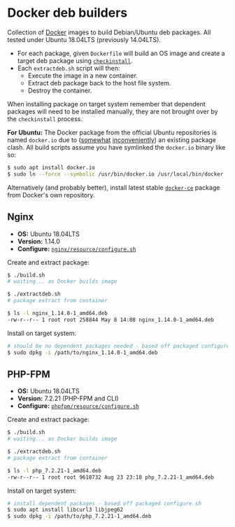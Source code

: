 # Docker deb builders
Collection of [Docker](https://www.docker.com) images to build Debian/Ubuntu deb packages. All tested under Ubuntu 18.04LTS (previously 14.04LTS).

- For each package, given `Dockerfile` will build an OS image and create a target deb package using [`checkinstall`](https://help.ubuntu.com/community/CheckInstall).
- Each `extractdeb.sh` script will then:
	- Execute the image in a new container.
	- Extract deb package back to the host file system.
	- Destroy the container.

When installing package on target system remember that dependent packages will need to be installed manually, they are not brought over by the `checkinstall` process.

**For Ubuntu:** The Docker package from the official Ubuntu repositories is named `docker.io` due to ([somewhat](https://packages.ubuntu.com/trusty/docker.io) [inconveniently](https://packages.ubuntu.com/xenial/docker.io)) an existing package clash. All build scripts assume you have symlinked the `docker.io` binary like so:

```sh
$ sudo apt install docker.io
$ sudo ln --force --symbolic /usr/bin/docker.io /usr/local/bin/docker
```

Alternatively (and probably better), install latest stable [`docker-ce`](https://docs.docker.com/install/linux/docker-ce/ubuntu/) package from Docker's own repository.

## Nginx
- **OS:** Ubuntu 18.04LTS
- **Version:** 1.14.0
- **Configure:** [`nginx/resource/configure.sh`](nginx/resource/configure.sh)

Create and extract package:

```sh
$ ./build.sh
# waiting... as Docker builds image

$ ./extractdeb.sh
# package extract from container

$ ls -l nginx_1.14.0-1_amd64.deb
-rw-r--r-- 1 root root 258844 May 8 14:08 nginx_1.14.0-1_amd64.deb
```

Install on target system:

```sh
# should be no dependent packages needed - based off packaged configure.sh
$ sudo dpkg -i /path/to/nginx_1.14.0-1_amd64.deb
```

## PHP-FPM
- **OS:** Ubuntu 18.04LTS
- **Version:** 7.2.21 (PHP-FPM and CLI)
- **Configure:** [`phpfpm/resource/configure.sh`](phpfpm/resource/configure.sh)

Create and extract package:

```sh
$ ./build.sh
# waiting... as Docker builds image

$ ./extractdeb.sh
# package extract from container

$ ls -l php_7.2.21-1_amd64.deb
-rw-r--r-- 1 root root 9618732 Aug 23 23:18 php_7.2.21-1_amd64.deb
```

Install on target system:

```sh
# install dependent packages - based off packaged configure.sh
$ sudo apt install libcurl3 libjpeg62
$ sudo dpkg -i /path/to/php_7.2.21-1_amd64.deb
```
